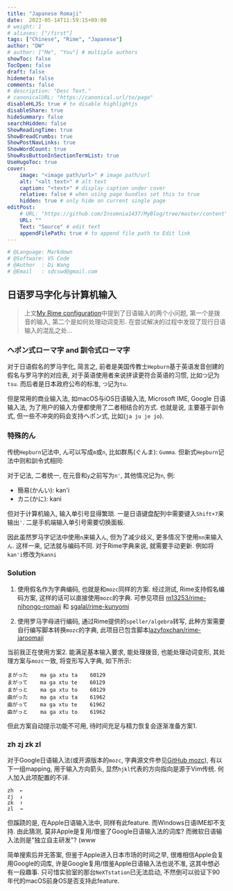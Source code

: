 ```yaml
---
title: "Japanese Romaji"
date:  2023-05-14T11:59:15+09:00
# weight: 1
# aliases: ["/first"]
tags: ["Chinese", "Rime", "Japanese"]
author: "DW"
# author: ["Me", "You"] # multiple authors
showToc: false
TocOpen: false
draft: false
hidemeta: false
comments: false
# description: "Desc Text."
# canonicalURL: "https://canonical.url/to/page"
disableHLJS: true # to disable highlightjs
disableShare: true
hideSummary: false
searchHidden: false
ShowReadingTime: true
ShowBreadCrumbs: true
ShowPostNavLinks: true
ShowWordCount: true
ShowRssButtonInSectionTermList: true
UseHugoToc: true
cover:
    image: "<image path/url>" # image path/url
    alt: "<alt text>" # alt text
    caption: "<text>" # display caption under cover
    relative: false # when using page bundles set this to true
    hidden: true # only hide on current single page
editPost:
    # URL: "https://github.com/Insomnia1437/MyBlog/tree/master/content"
    URL: ""
    Text: "Source" # edit text
    appendFilePath: true # to append file path to Edit link
---
```

```python
# @Language: Markdown
# @Software: VS Code
# @Author  : Di Wang
# @Email   : sdcswd@gmail.com
```

## 日语罗马字化与计算机输入

> 上文[My Rime configuration](/posts/my-rime-configuration)中提到了日语输入的两个小问题, 第一个是拨音的输入, 第二个是如何处理动词变形. 在尝试解决的过程中发现了现行日语输入的混乱之处...

### ヘポン式ローマ字 and 訓令式ローマ字

对于日语假名的罗马字化, 简言之, 前者是美国传教士`Hepburn`基于英语发音创建的假名与罗马字的对应表, 对于英语使用者来说拼读更符合英语的习惯, 比如`つ`记为`tsu`. 而后者是日本政府公布的标准, `つ`记为`tu`.

但是常用的商业输入法, 如macOS与iOS日语输入法, Microsoft IME, Google 日语输入法, 为了用户的输入方便都使用了二者相结合的方式. 也就是说, 主要基于訓令式, 但一些不冲突的码会支持ヘポン式, 比如(`ja ju je jo`).

### 特殊的ん

传统`Hepburn`记法中, ん可以写成`m`或`n`, 比如群馬(ぐんま): `Gumma`. 但新式`Hepburn`记法中则和訓令式相同:

对于记法, 二者统一, 在元音和`y`之前写为`n'`, 其他情况记为`n`, 例:

- 簡易(かんい): kan'i
- カニ(かに): kani

但对于计算机输入, 输入单引号显得繁琐. 一是日语键盘配列中需要键入`Shift+7`来输出`'`. 二是手机端输入单引号需要切换面板.

因此虽然罗马字记法中使用`n`来输入`ん`, 但为了减少歧义, 更多情况下使用`nn`来输入`ん`.
这样一来, 记法就与编码不同. 对于Rime字典来说, 就需要手动更新. 例如将`kan'i`修改为`kanni`

### Solution

1. 使用假名作为字典编码, 也就是和`mozc`同样的方案. 经过测试, Rime支持假名编码方案, 这样的话可以直接使用`mozc`的字典. 可参见项目 [m13253/rime-nihongo-romaji](https://github.com/m13253/rime-nihongo-romaji) 和 [sgalal/rime-kunyomi](https://github.com/sgalal/rime-kunyomi)

2. 使用罗马字母进行编码, 通过Rime提供的`speller/algebra`转写, 此种方案需要自行编写脚本转换`mozc`的字典, 此项目已包含脚本[lazyfoxchan/rime-jaroomaji](https://github.com/lazyfoxchan/rime-jaroomaji/tree/master/dict_tools)

当前我正在使用方案2. 能满足基本输入要求, 能处理拨音, 也能处理动词变形, 其处理方案与`mozc`一致, 将变形写入字典, 如下所示:

```
まがった	ma ga xtu ta	60129
まがって	ma ga xtu te	60129
まがっと	ma ga xtu to	60129
曲がった	ma ga xtu ta	61962
曲がって	ma ga xtu te	61962
曲がっと	ma ga xtu to	61962
```

但此方案自动提示功能不可用, 待时间充足与精力恢复会逐渐准备方案1.

### zh zj zk zl

对于Google日语输入法(或开源版本的`mozc`, 字典源文件参见[GitHub mozc](https://github.com/google/mozc/blob/master/src/data/preedit/romanji-hiragana.tsv#LL11C5-L11C5)), 有以下一组mapping, 用于输入方向箭头, 显然`hjkl`代表的方向指向是源于Vim传统. 何人加入此项配置的不详.

```
zh	←
zj	↓
zk	↑
zl	→
```

但蹊跷的是, 在Apple日语输入法中, 同样有此feature. 而Windows日语IME却不支持. 由此猜测, 莫非Apple是复用/借鉴了Google日语输入法的词库? 而微软日语输入法则是"独立自主研发"? (www

简单搜索后并无答案, 但鉴于Apple进入日本市场的时间之早, 很难相信Apple会复用Google的词库, 许是Google复用/借鉴Apple日语输入法也说不准, 这其中想必有一段趣事. 只可惜实验室的那台`NeXTstation`已无法启动, 不然倒可以验证下90年代的macOS前身OS是否支持此feature.